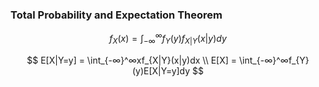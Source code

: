 ### Total Probability and Expectation Theorem

$$
    f_X(x) = \int_{-∞}^∞f_Y(y)f_{X|Y}(x|y)dy
$$

$$
    E[X|Y=y] = \int_{-∞}^∞xf_{X|Y}(x|y)dx \\
    E[X] = \int_{-∞}^∞f_{Y}(y)E[X|Y=y]dy
$$